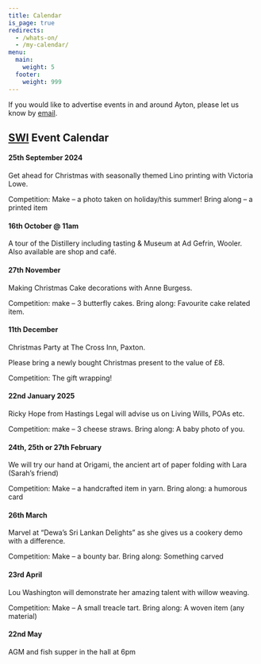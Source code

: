 ```yaml
---
title: Calendar
is_page: true
redirects:
  - /whats-on/
  - /my-calendar/
menu:
  main:
    weight: 5
  footer:
    weight: 999
---
```


If you would like to advertise events in and around Ayton, please let us know by [email](mailto:events@ayton-village.org).

## [SWI](/organisations#ayton-scottish-womens-institute) Event Calendar

#### 25th September 2024

Get ahead for Christmas with seasonally themed Lino printing with Victoria Lowe.

Competition: Make – a photo taken on holiday/this summer!  Bring along – a printed item

#### 16th October @ 11am

A tour of the Distillery including tasting & Museum at Ad Gefrin, Wooler.  Also available are shop and café.

#### 27th November

Making Christmas Cake decorations with Anne Burgess.

Competition: make – 3 butterfly cakes.  Bring along: Favourite cake related item.

#### 11th December

Christmas Party at The Cross Inn, Paxton.

Please bring a newly bought Christmas present to the value of £8.

Competition: The gift wrapping!

#### 22nd January 2025

Ricky Hope from Hastings Legal will advise us on Living Wills, POAs etc.

Competition: make – 3 cheese straws. Bring along: A baby photo of you.

#### 24th, 25th or 27th February

We will try our hand at Origami, the ancient art of paper folding with Lara (Sarah’s friend)

Competition: Make – a handcrafted item in yarn.  Bring along: a humorous card 

#### 26th March

Marvel at “Dewa’s Sri Lankan Delights” as she gives us a cookery demo with a difference.

Competition: Make – a bounty bar.  Bring along: Something carved

#### 23rd April

Lou Washington will demonstrate her amazing talent with willow weaving.

Competition: Make – A small treacle tart. Bring along: A woven item (any material)

#### 22nd May

AGM and fish supper in the hall at 6pm
